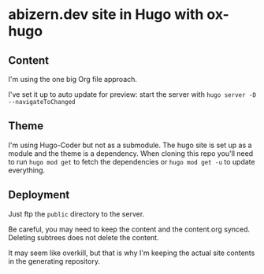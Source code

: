 # abizern.dev site in Hugo with ox-hugo

## Content

I'm using the one big Org file approach.

I've set it up to auto update for preview: start the server with `hugo server -D --navigateToChanged`

## Theme

I'm using Hugo-Coder but not as a submodule. The hugo site is set up as a module and the theme is a dependency. When cloning this repo you'll need to run `hugo mod get` to fetch the dependencies or `hugo mod get -u` to update everything.

## Deployment

Just ftp the `public` directory to the server.

Be careful, you may need to keep the content and the content.org synced. Deleting subtrees does not delete the content.

It may seem like overkill, but that is why I'm keeping the actual site contents in the generating repository.
